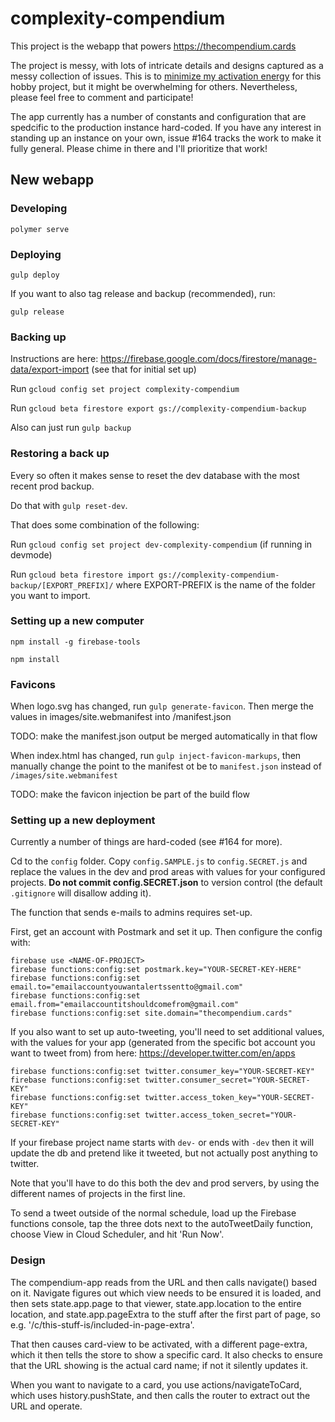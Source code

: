 # complexity-compendium
This project is the webapp that powers https://thecompendium.cards

The project is messy, with lots of intricate details and designs captured as a messy collection of issues. This is to [minimize my activation energy](https://thecompendium.cards/c/incremental-work-minimizes-activation-cost) for this hobby project, but it might be overwhelming for others. Nevertheless, please feel free to comment and participate!

The app currently has a number of constants and configuration that are spedcific
to the production instance hard-coded. If you have any interest in standing up an instance on your own, issue #164 tracks the work to make it fully general. Please chime in there and I'll prioritize that work!

## New webapp

### Developing

`polymer serve`

### Deploying
`gulp deploy`

If you want to also tag release and backup (recommended), run:

`gulp release`

### Backing up

Instructions are here: https://firebase.google.com/docs/firestore/manage-data/export-import (see that for initial set up)

Run `gcloud config set project complexity-compendium`

Run `gcloud beta firestore export gs://complexity-compendium-backup`

Also can just run `gulp backup`

### Restoring a back up

Every so often it makes sense to reset the dev database with the most recent prod backup.

Do that with `gulp reset-dev`.

That does some combination of the following:

Run `gcloud config set project dev-complexity-compendium` (if running in devmode)

Run `gcloud beta firestore import gs://complexity-compendium-backup/[EXPORT_PREFIX]/` where EXPORT-PREFIX is the name of the folder you want to import.

### Setting up a new computer

`npm install -g firebase-tools`

`npm install`

### Favicons

When logo.svg has changed, run `gulp generate-favicon`. Then merge the values in images/site.webmanifest into /manifest.json

TODO: make the manifest.json output be merged automatically in that flow

When index.html has changed, run `gulp inject-favicon-markups`, then manually change the point to the manifest ot be to `manifest.json` instead of `/images/site.webmanifest`

TODO: make the favicon injection be part of the build flow

### Setting up a new deployment
Currently a number of things are hard-coded (see #164 for more).

Cd to the `config` folder. Copy `config.SAMPLE.js` to `config.SECRET.js` and
replace the values in the dev and prod areas with values for your configured
projects. **Do not commit config.SECRET.json** to version control (the default
`.gitignore` will disallow adding it).

The function that sends e-mails to admins requires set-up.

First, get an account with Postmark and set it up. Then configure the config with:

```
firebase use <NAME-OF-PROJECT>
firebase functions:config:set postmark.key="YOUR-SECRET-KEY-HERE"
firebase functions:config:set email.to="emailaccountyouwantalertssentto@gmail.com"
firebase functions:config:set email.from="emailaccountitshouldcomefrom@gmail.com"
firebase functions:config:set site.domain="thecompendium.cards"
```

If you also want to set up auto-tweeting, you'll need to set additional values,
with the values for your app (generated from the specific bot account you want
to tweet from) from here: https://developer.twitter.com/en/apps
```
firebase functions:config:set twitter.consumer_key="YOUR-SECRET-KEY"
firebase functions:config:set twitter.consumer_secret="YOUR-SECRET-KEY"
firebase functions:config:set twitter.access_token_key="YOUR-SECRET-KEY"
firebase functions:config:set twitter.access_token_secret="YOUR-SECRET-KEY"
```
If your firebase project name starts with `dev-` or ends with `-dev` then it
will update the db and pretend like it tweeted, but not actually post anything
to twitter.

Note that you'll have to do this both the dev and prod servers, by using the different names of projects in the first line. 

To send a tweet outside of the normal schedule, load up the Firebase functions console, tap the three dots next to the autoTweetDaily function, choose View in Cloud Scheduler, and hit 'Run Now'.

### Design

The compendium-app reads from the URL and then calls navigate() based on it. Navigate figures out which view needs to be ensured it is loaded, and then sets state.app.page to that viewer, state.app.location to the entire location, and state.app.pageExtra to the stuff after the first part of page, so e.g. '/c/this-stuff-is/included-in-page-extra'.

That then causes card-view to be activated, with a different page-extra, which it then tells the store to show a specific card. It also checks to ensure that the URL showing is the actual card name; if not it silently updates it.

When you want to navigate to a card, you use actions/navigateToCard, which uses history.pushState, and then calls the router to extract out the URL and operate.
